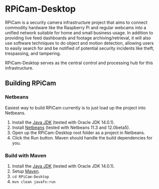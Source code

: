 # RPiCam-Desktop
RPiCam is a security camera infrastructure project that aims to connect commodity hardware like the Raspberry Pi and regular webcams into a unified network suitable for home and small business usage. In addition to providing live feed dashboards and footage archiving/retrieval, it will also use software techniques to do object and motion detection, allowing users to easily search for and be notified of potential security incidents like theft, trespassing, and tampering. 

RPiCam-Desktop serves as the central control and processing hub for this infrastructure.

## Building RPiCam
### Netbeans
Easiest way to build RPiCam currently is to just load up the project into Netbeans.
1. Install the [Java JDK](https://www.oracle.com/java/technologies/javase-downloads.html) (tested with Oracle JDK 14.0.1).
2. Install [Netbeans](https://netbeans.apache.org/) (tested with Netbeans 11.3 and 12.0beta5).
3. Open up the RPiCam-Desktop root folder as a project in Netbeans.
4. Click the Run button. Maven should handle the build dependencies for you.

### Build with Maven
1. Install the [Java JDK](https://www.oracle.com/java/technologies/javase-downloads.html) (tested with Oracle JDK 14.0.1).
2. Setup [Maven](https://maven.apache.org/).
3. `cd RPiCam-Desktop`
4. `mvn clean javafx:run`
